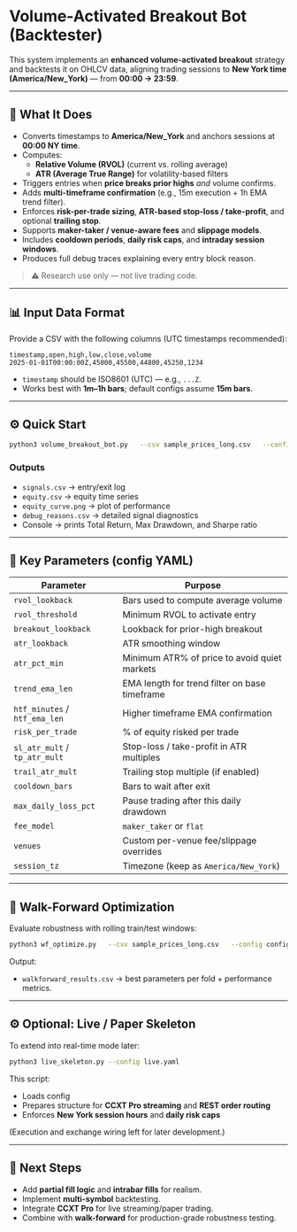# Volume-Activated Breakout Bot (Backtester)

This system implements an **enhanced volume-activated breakout** strategy and backtests it on OHLCV data, aligning trading sessions to **New York time (America/New_York)** — from **00:00 → 23:59**.

---

## 🚀 What It Does

- Converts timestamps to **America/New_York** and anchors sessions at **00:00 NY time**.  
- Computes:
  - **Relative Volume (RVOL)** (current vs. rolling average)  
  - **ATR (Average True Range)** for volatility-based filters  
- Triggers entries when **price breaks prior highs** *and* volume confirms.  
- Adds **multi-timeframe confirmation** (e.g., 15m execution + 1h EMA trend filter).  
- Enforces **risk-per-trade sizing**, **ATR-based stop-loss / take-profit**, and optional **trailing stop**.  
- Supports **maker-taker / venue-aware fees** and **slippage models**.  
- Includes **cooldown periods**, **daily risk caps**, and **intraday session windows**.  
- Produces full debug traces explaining every entry block reason.

> ⚠️ Research use only — not live trading code.

---

## 📊 Input Data Format

Provide a CSV with the following columns (UTC timestamps recommended):

```
timestamp,open,high,low,close,volume
2025-01-01T00:00:00Z,45000,45500,44800,45250,1234
```

- `timestamp` should be ISO8601 (UTC) — e.g., `...Z`.  
- Works best with **1m–1h bars**; default configs assume **15m bars**.

---

## ⚙️ Quick Start

```bash
python3 volume_breakout_bot.py   --csv sample_prices_long.csv   --config config.pro.yaml   --out .   --debug   --venue binance
```

### Outputs
- `signals.csv` → entry/exit log  
- `equity.csv` → equity time series  
- `equity_curve.png` → plot of performance  
- `debug_reasons.csv` → detailed signal diagnostics  
- Console → prints Total Return, Max Drawdown, and Sharpe ratio  

---

## 🔧 Key Parameters (config YAML)

| Parameter | Purpose |
|------------|----------|
| `rvol_lookback` | Bars used to compute average volume |
| `rvol_threshold` | Minimum RVOL to activate entry |
| `breakout_lookback` | Lookback for prior-high breakout |
| `atr_lookback` | ATR smoothing window |
| `atr_pct_min` | Minimum ATR% of price to avoid quiet markets |
| `trend_ema_len` | EMA length for trend filter on base timeframe |
| `htf_minutes` / `htf_ema_len` | Higher timeframe EMA confirmation |
| `risk_per_trade` | % of equity risked per trade |
| `sl_atr_mult` / `tp_atr_mult` | Stop-loss / take-profit in ATR multiples |
| `trail_atr_mult` | Trailing stop multiple (if enabled) |
| `cooldown_bars` | Bars to wait after exit |
| `max_daily_loss_pct` | Pause trading after this daily drawdown |
| `fee_model` | `maker_taker` or `flat` |
| `venues` | Custom per-venue fee/slippage overrides |
| `session_tz` | Timezone (keep as `America/New_York`) |

---

## 🧠 Walk-Forward Optimization

Evaluate robustness with rolling train/test windows:

```bash
python3 wf_optimize.py   --csv sample_prices_long.csv   --config config.pro.yaml   --out wf_results   --kfolds 6
```

Output:
- `walkforward_results.csv` → best parameters per fold + performance metrics.

---

## ⚙️ Optional: Live / Paper Skeleton

To extend into real-time mode later:
```bash
python3 live_skeleton.py --config live.yaml
```

This script:
- Loads config  
- Prepares structure for **CCXT Pro streaming** and **REST order routing**  
- Enforces **New York session hours** and **daily risk caps**

(Execution and exchange wiring left for later development.)

---

## 🧩 Next Steps

- Add **partial fill logic** and **intrabar fills** for realism.  
- Implement **multi-symbol** backtesting.  
- Integrate **CCXT Pro** for live streaming/paper trading.  
- Combine with **walk-forward** for production-grade robustness testing.
